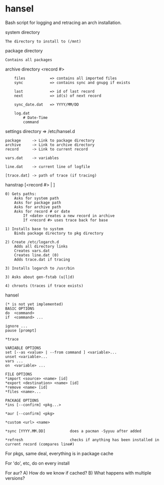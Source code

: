 # hansel
Bash script for logging and retracing an arch installation.


system directory

    The directory to install to (/mnt)

package directory

    Contains all packages
    
archive directory
    <record #>
    
        files           => contains all imported files
        sync            => contains sync and gnupg if exists
        
        last            => id of last record
        next            => id(s) of next record
        
        sync_date.dat   => YYYY/MM/DD
        
        log.dat
            # Date-Time
            command


settings directory      => /etc/hansel.d

    package     -> Link to package directory
    archive     -> Link to archive directory
    record      -> Link to current record
    
    vars.dat    -> variables
    
    line.dat    -> current line of logfile
    
    [trace.dat] -> path of trace (if tracing)
    
        
hanstrap <system> <package> <archive> [<record #> | <date>]

    0) Gets paths:
        Asks for system path
        Asks for package path
        Asks for archive path
        Asks for record # or date  
            If <date> creates a new record in archive
            If <record #> uses trace back for base
    
    1) Installs base to system    
        Binds package directory to pkg directory
        
    2) Create /etc/logarch.d
        Adds all directory links
        Creates vars.dat
        Creates line.dat (0)
        Adds trace.dat if tracing
    
    3) Installs logarch to /usr/bin
    
    3) Asks about gen-fstab (u|l|d)    
    
    4) chroots (traces if trace exists)

hansel

    (* is not yet implemented)
    BASIC OPTIONS
    do  <command>
    if  <command> ...    
    
    ignore ...
    pause [prompt]    

    *trace                       
    
    VARIABLE OPTIONS
    set [--as <value> | --from command ] <variable>...
    unset <variable>...
    vars ...
    on  <variable> ...    
    
    FILE OPTIONS
    *import <source> <name> [id]
    *export <destination> <name> [id]
    *remove <name> [id]
    *files <name>...
    
    PACKAGE OPTIONS
    *ins [--confirm] <pkg...>

    *aur [--confirm] <pkg>
    
    *custom <url> <name>
    
    *sync [YYYY.MM.DD]           does a pacman -Syyuu after added        
    
    *refresh                     checks if anything has been installed in current record (compares line#)
    
    
For pkgs, same deal, everything is in package cache

For 'do', etc, do on every install

For aur? A) How do we know if cached?
         B) What happens with multiple versions?